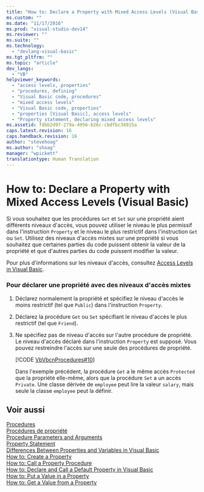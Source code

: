 ```yaml
---
title: "How to: Declare a Property with Mixed Access Levels (Visual Basic) | Microsoft Docs"
ms.custom: ""
ms.date: "11/17/2016"
ms.prod: "visual-studio-dev14"
ms.reviewer: ""
ms.suite: ""
ms.technology: 
  - "devlang-visual-basic"
ms.tgt_pltfrm: ""
ms.topic: "article"
dev_langs: 
  - "VB"
helpviewer_keywords: 
  - "access levels, properties"
  - "procedures, defining"
  - "Visual Basic code, procedures"
  - "mixed access levels"
  - "Visual Basic code, properties"
  - "properties [Visual Basic], access levels"
  - "Property statement, declaring mixed access levels"
ms.assetid: fdbb2d97-279a-4956-b26c-cbdfbc34915a
caps.latest.revision: 16
caps.handback.revision: 16
author: "stevehoag"
ms.author: "shoag"
manager: "wpickett"
translationtype: Human Translation
---
```

# How to: Declare a Property with Mixed Access Levels (Visual Basic)
Si vous souhaitez que les procédures `Get` et `Set` sur une propriété aient différents niveaux d'accès, vous pouvez utiliser le niveau le plus permissif dans l'instruction `Property` et le niveau le plus restrictif dans l'instruction `Get` ou `Set`.  Utilisez des niveaux d'accès mixtes sur une propriété si vous souhaitez que certaines parties du code puissent obtenir la valeur de la propriété et que d'autres parties du code puissent modifier la valeur.  
  
 Pour plus d'informations sur les niveaux d'accès, consultez [Access Levels in Visual Basic](../../../../visual-basic/programming-guide/language-features/declared-elements/access-levels.md).  
  
### Pour déclarer une propriété avec des niveaux d'accès mixtes  
  
1.  Déclarez normalement la propriété et spécifiez le niveau d'accès le moins restrictif \(tel que `Public`\) dans l'instruction `Property`.  
  
2.  Déclarez la procédure `Get` ou `Set` spécifiant le niveau d'accès le plus restrictif \(tel que `Friend`\).  
  
3.  Ne spécifiez pas de niveau d'accès sur l'autre procédure de propriété.  Le niveau d'accès déclaré dans l'instruction `Property` est supposé.  Vous pouvez restreindre l'accès sur une seule des procédures de propriété.  
  
     [!CODE [VbVbcnProcedures#10](../CodeSnippet/VS_Snippets_VBCSharp/VbVbcnProcedures#10)]  
  
     Dans l'exemple précédent, la procédure `Get` a le même accès `Protected` que la propriété elle\-même, alors que la procédure `Set` a un accès `Private`.  Une classe dérivée de `employee` peut lire la valeur `salary`, mais seule la classe `employee` peut la définir.  
  
## Voir aussi  
 [Procedures](../../../../visual-basic/programming-guide/language-features/procedures/index.md)   
 [Procédures de propriété](../../../../visual-basic/programming-guide/language-features/procedures/property-procedures.md)   
 [Procedure Parameters and Arguments](../../../../visual-basic/programming-guide/language-features/procedures/procedure-parameters-and-arguments.md)   
 [Property Statement](../../../../visual-basic/language-reference/statements/property-statement.md)   
 [Differences Between Properties and Variables in Visual Basic](../../../../visual-basic/programming-guide/language-features/procedures/differences-between-properties-and-variables.md)   
 [How to: Create a Property](../../../../visual-basic/programming-guide/language-features/procedures/how-to-create-a-property.md)   
 [How to: Call a Property Procedure](../../../../visual-basic/programming-guide/language-features/procedures/how-to-call-a-property-procedure.md)   
 [How to: Declare and Call a Default Property in Visual Basic](../../../../visual-basic/programming-guide/language-features/procedures/how-to-declare-and-call-a-default-property.md)   
 [How to: Put a Value in a Property](../../../../visual-basic/programming-guide/language-features/procedures/how-to-put-a-value-in-a-property.md)   
 [How to: Get a Value from a Property](../../../../visual-basic/programming-guide/language-features/procedures/how-to-get-a-value-from-a-property.md)
